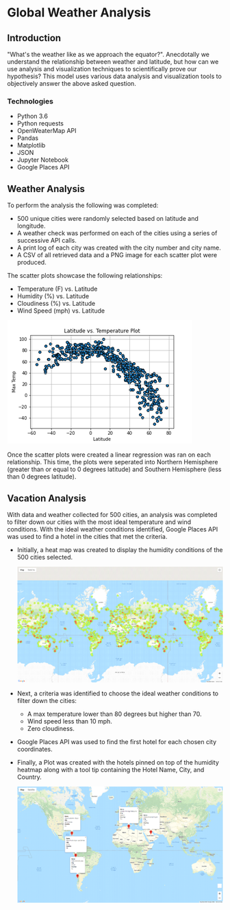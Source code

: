 # Global Weather Analysis

## Introduction

"What's the weather like as we approach the equator?". Anecdotally we understand the relationship between weather and latitude, but how can we use analysis and visualization techniques to scientifically prove our hypothesis? This model uses various data analysis and visualization tools to objectively answer the above asked question. 

### Technologies

* Python 3.6
* Python requests
* OpenWeaterMap API
* Pandas
* Matplotlib
* JSON
* Jupyter Notebook
* Google Places API

## Weather Analysis

To perform the analysis the following was completed:

* 500 unique cities were randomly selected based on latitude and longitude.
* A weather check was performed on each of the cities using a series of successive API calls.
* A print log of each city was created with the city number and city name.
* A CSV of all retrieved data and a PNG image for each scatter plot were produced.

The scatter plots showcase the following relationships:

* Temperature (F) vs. Latitude
* Humidity (%) vs. Latitude
* Cloudiness (%) vs. Latitude
* Wind Speed (mph) vs. Latitude

![Temperature vs. Latitude](./Weather_Analysis/Visualizations/Lat_v_Temp.png)

Once the scatter plots were created a linear regression was ran on each relationship. This time, the plots were seperated into Northern Hemisphere (greater than or equal to 0 degrees latitude) and Southern Hemisphere (less than 0 degrees latitude).

## Vacation Analysis

With data and weather collected for 500 cities, an analysis was completed to filter down our cities with the most ideal temperature and wind conditions. With the ideal weather conditions identified, Google Places API was used to find a hotel in the cities that met the criteria.

* Initially, a heat map was created to display the humidity conditions of the 500 cities selected.

  ![Heatmap](./Vacation_Analysis/Visualizations/Global_Heat_Map.png)

* Next, a criteria was identified to choose the ideal weather conditions to filter down the cities:

  * A max temperature lower than 80 degrees but higher than 70.
  * Wind speed less than 10 mph.
  * Zero cloudiness.

* Google Places API was used to find the first hotel for each chosen city coordinates.

* Finally, a Plot was created with the hotels pinned on top of the humidity heatmap along with a tool tip containing the Hotel Name, City, and Country.

  ![Hotel_Map](./Vacation_Analysis/Visualizations/Filtered_Hotels.png)
